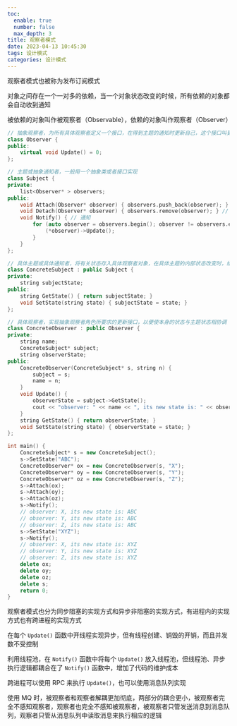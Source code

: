 ```yaml
---
toc:
  enable: true
  number: false
  max_depth: 3
title: 观察者模式
date: 2023-04-13 10:45:30
tags: 设计模式
categories: 设计模式
---
```


观察者模式也被称为发布订阅模式

对象之间存在一个一对多的依赖，当一个对象状态改变的时候，所有依赖的对象都会自动收到通知

被依赖的对象叫作被观察者（Observable），依赖的对象叫作观察者（Observer）

```cpp
// 抽象观察者，为所有具体观察者定义一个接口，在得到主题的通知时更新自己，这个接口叫更新接口
class Observer { 
public:
	virtual void Update() = 0;
};

// 主题或抽象通知者，一般用一个抽象类或者接口实现
class Subject { 
private:
	list<Observer* > observers;
public:
	void Attach(Observer* observer) { observers.push_back(observer); } // 增加观察者
	void Detach(Observer* observer) { observers.remove(observer); } // 移除观察者
	void Notify() { // 通知
		for (auto observer = observers.begin(); observer != observers.end(); observer++) {
			(*observer)->Update();
		}
	}
};

// 具体主题或具体通知者，将有关状态存入具体观察者对象，在具体主题的内部状态改变时，给所有登记过的观察者发送通知
class ConcreteSubject : public Subject { 
private:
	string subjectState;
public:
	string GetState() { return subjectState; }
	void SetState(string state) { subjectState = state; }
};

// 具体观察者，实现抽象观察者角色所要求的更新接口，以便使本身的状态与主题状态相协调
class ConcreteObserver : public Observer { 
private:
	string name;
	ConcreteSubject* subject;
	string observerState;
public:
	ConcreteObserver(ConcreteSubject* s, string n) {
		subject = s;
		name = n;
	}
	void Update() {
		observerState = subject->GetState();
		cout << "observer: " << name << ", its new state is: " << observerState << endl;
	}
	string GetState() { return observerState; }
	void SetState(string state) { observerState = state; }
};

int main() {
	ConcreteSubject* s = new ConcreteSubject();
	s->SetState("ABC");
	ConcreteObserver* ox = new ConcreteObserver(s, "X");
	ConcreteObserver* oy = new ConcreteObserver(s, "Y");
	ConcreteObserver* oz = new ConcreteObserver(s, "Z");
	s->Attach(ox);
	s->Attach(oy);
	s->Attach(oz);
	s->Notify();
	// observer: X, its new state is: ABC
	// observer: Y, its new state is: ABC
	// observer: Z, its new state is: ABC
	s->SetState("XYZ");
	s->Notify();
	// observer: X, its new state is: XYZ
	// observer: Y, its new state is: XYZ
	// observer: Z, its new state is: XYZ
	delete ox;
	delete oy;
	delete oz;
	delete s;
	return 0;
}
```

观察者模式也分为同步阻塞的实现方式和异步非阻塞的实现方式，有进程内的实现方式也有跨进程的实现方式

在每个 `Update()` 函数中开线程实现异步，但有线程创建、销毁的开销，而且并发数不受控制

利用线程池，在 `Notify()` 函数中将每个 `Update()` 放入线程池，但线程池、异步执行逻辑都耦合在了 `Notify()` 函数中，增加了代码的维护成本

跨进程可以使用 RPC 来执行 `Update()`，也可以使用消息队列实现

使用 MQ 时，被观察者和观察者解耦更加彻底，两部分的耦合更小，被观察者完全不感知观察者，观察者也完全不感知被观察者，被观察者只管发送消息到消息队列，观察者只管从消息队列中读取消息来执行相应的逻辑